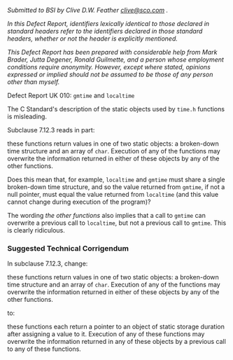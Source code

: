 *Submitted to BSI by Clive D.W. Feather clive@sco.com .*

*In this Defect Report, identifiers lexically identical to those declared in
standard headers refer to the identifiers declared in those standard headers,
whether or not the header is explicitly mentioned.*

*This Defect Report has been prepared with considerable help from Mark Brader,
Jutta Degener, Ronald Guilmette, and a person whose employment conditions
require anonymity. However, except where stated, opinions expressed or implied
should not be assumed to be those of any person other than myself.*

Defect Report UK 010: `gmtime` and `localtime`

The C Standard's description of the static objects used by `time.h` functions is
misleading.

Subclause 7.12.3 reads in part:

these functions return values in one of two static objects: a broken-down time
structure and an array of `char`. Execution of any of the functions may
overwrite the information returned in either of these objects by any of the
other functions.

Does this mean that, for example, `localtime` and `gmtime` must share a single
broken-down time structure, and so the value returned from `gmtime`, if not a
null pointer, must equal the value returned from `localtime` (and this value
cannot change during execution of the program)?

The wording *the other functions* also implies that a call to `gmtime` can
overwrite a previous call to `localtime`, but not a previous call to `gmtime`.
This is clearly ridiculous.

### Suggested Technical Corrigendum

In subclause 7.12.3, change:

these functions return values in one of two static objects: a broken-down time
structure and an array of `char`. Execution of any of the functions may
overwrite the information returned in either of these objects by any of the
other functions.

to:

these functions each return a pointer to an object of static storage duration
after assigning a value to it. Execution of any of these functions may overwrite
the information returned in any of these objects by a previous call to any of
these functions.
